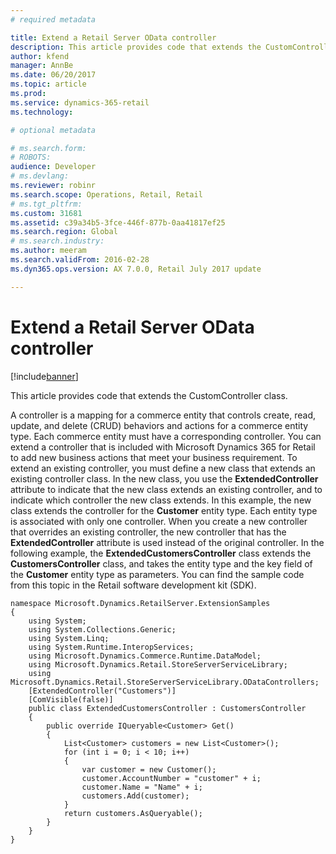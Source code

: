 ```yaml
---
# required metadata

title: Extend a Retail Server OData controller
description: This article provides code that extends the CustomController class.
author: kfend
manager: AnnBe
ms.date: 06/20/2017
ms.topic: article
ms.prod: 
ms.service: dynamics-365-retail
ms.technology: 

# optional metadata

# ms.search.form: 
# ROBOTS: 
audience: Developer
# ms.devlang: 
ms.reviewer: robinr
ms.search.scope: Operations, Retail, Retail
# ms.tgt_pltfrm: 
ms.custom: 31681
ms.assetid: c39a34b5-3fce-446f-877b-0aa41817ef25
ms.search.region: Global
# ms.search.industry: 
ms.author: meeram
ms.search.validFrom: 2016-02-28
ms.dyn365.ops.version: AX 7.0.0, Retail July 2017 update

---
```


# Extend a Retail Server OData controller

[!include[banner](../includes/banner.md)]


This article provides code that extends the CustomController class.

A controller is a mapping for a commerce entity that controls create, read, update, and delete (CRUD) behaviors and actions for a commerce entity type. Each commerce entity must have a corresponding controller. You can extend a controller that is included with Microsoft Dynamics 365 for Retail to add new business actions that meet your business requirement. To extend an existing controller, you must define a new class that extends an existing controller class. In the new class, you use the **ExtendedController** attribute to indicate that the new class extends an existing controller, and to indicate which controller the new class extends. In this example, the new class extends the controller for the **Customer** entity type. Each entity type is associated with only one controller. When you create a new controller that overrides an existing controller, the new controller that has the **ExtendedController** attribute is used instead of the original controller. In the following example, the **ExtendedCustomersController** class extends the **CustomersController** class, and takes the entity type and the key field of the **Customer** entity type as parameters. You can find the sample code from this topic in the Retail software development kit (SDK).

    namespace Microsoft.Dynamics.RetailServer.ExtensionSamples
    {
        using System;
        using System.Collections.Generic;
        using System.Linq;
        using System.Runtime.InteropServices;
        using Microsoft.Dynamics.Commerce.Runtime.DataModel;
        using Microsoft.Dynamics.Retail.StoreServerServiceLibrary;
        using Microsoft.Dynamics.Retail.StoreServerServiceLibrary.ODataControllers;
        [ExtendedController("Customers")]
        [ComVisible(false)]
        public class ExtendedCustomersController : CustomersController
        {
            public override IQueryable<Customer> Get()
            {
                List<Customer> customers = new List<Customer>();
                for (int i = 0; i < 10; i++)
                {
                    var customer = new Customer();
                    customer.AccountNumber = "customer" + i;
                    customer.Name = "Name" + i;
                    customers.Add(customer);
                }
                return customers.AsQueryable();
            }
        }
    }



